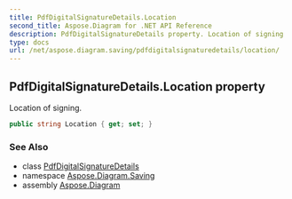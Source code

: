 ```yaml
---
title: PdfDigitalSignatureDetails.Location
second_title: Aspose.Diagram for .NET API Reference
description: PdfDigitalSignatureDetails property. Location of signing
type: docs
url: /net/aspose.diagram.saving/pdfdigitalsignaturedetails/location/
---
```

## PdfDigitalSignatureDetails.Location property

Location of signing.

```csharp
public string Location { get; set; }
```

### See Also

* class [PdfDigitalSignatureDetails](../)
* namespace [Aspose.Diagram.Saving](../../pdfdigitalsignaturedetails/)
* assembly [Aspose.Diagram](../../../)


